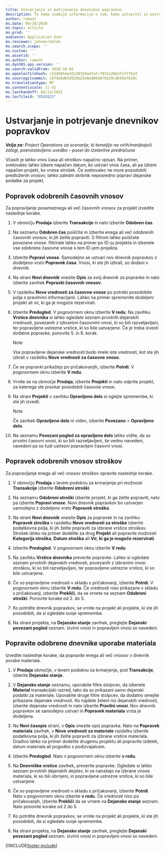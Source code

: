 ```yaml
---
title: Ustvarjanje in potrjevanje dnevnikov popravkov
description: Ta tema vsebuje informacije o tem, kako ustvariti in potrditi dnevnik popravkov.
author: rumant
ms.date: 09/18/2020
ms.topic: article
ms.prod: ''
audience: Application User
ms.reviewer: johnmichalak
ms.search.scope: ''
ms.custom: ''
ms.assetid: ''
ms.author: rumant
ms.dyn365.ops.version: ''
ms.search.validFrom: 2020-10-01
ms.openlocfilehash: c15db854e3d130150ad7afc707a126b37c57f62d
ms.sourcegitcommit: c0792bd65d92db25e0e8864879a19c4b93efb10c
ms.translationtype: MT
ms.contentlocale: sl-SI
ms.lasthandoff: 04/14/2022
ms.locfileid: "8582823"
---
```

# <a name="create-and-confirm-correction-journals"></a>Ustvarjanje in potrjevanje dnevnikov popravkov

_**Velja za:** Project Operations za scenarije, ki temeljijo na virih/manjkajoči zalogi, poenostavljeno uvedbo – posel do izstavitve predračuna_

Včasih je lahko vnos časa ali stroškov napačno vpisan. Na primer, svetovalec lahko izbere napačen datum, ko ustvari vnos časa, ali pa izbere napačen projekt, ko vnese strošek. Če svetovalec ne more posodobiti predloženih vnosov, lahko zaledni skrbnik neposredno popravi dejanske podatke za projekt.

## <a name="correct-approved-time-entries"></a>Popravek odobrenih časovnih vnosov     

Za popravljanje posameznega ali več časovnih vnosov za projekt izvedite naslednje korake.

1. V območju **Prodaja** izberite **Transakcije** in nato izberite **Odobren čas**. 

2. Na seznamu **Odobren čas** poiščite in izberite enega ali več odobrenih časovnih vnosov, ki jih želite popraviti. S filtrom lahko poiščete povezane vnose. filtrirate lahko na primer po ID-ju projekta in izberete vse odobrene časovne vnose s tem ID-jem projekta.

3. Izberite **Popravi vnose**. Samodejno se ustvari nov dnevnik popravkov z dodeljeno vrsto **Popravek časa**. Vnosi, ki ste jih izbrali, so dodani v dnevnik. 

4. Na strani **Novi dnevnik** vnesite **Opis** za svoj dnevnik za popravke in nato izberite zavihek **Popravki časovnih vnosov**.  

5. V razdelku **Nove vrednosti za časovne vnose** po potrebi posodobite polja s pravilnimi informacijami. Lahko na primer spremenite dodeljeni projekt ali vir, ki ga je mogoče rezervirati.

6. Izberite **Predogled**. V pogovornem oknu izberite **V redu**. Na zavihku **Vrstice dnevnika** si lahko ogledate seznam prvotnih dejanskih vrednosti, povezanih z izbranimi časovnimi vnosi, ki so bili razveljavljani, ter popravljene ustrezne vrstice, ki so bile ustvarjene. Če je treba izvesti dodatne popravke, ponovite 5. in 6. korak. 

    > [!NOTE]
    > Vse popravljene dejanske vrednosti bodo imele iste vrednosti, kot ste jih izbrali v razdelku **Nove vrednosti za časovne vnose**.

7. Če se popravki prikažejo po pričakovanjih, izberite **Potrdi**. V pogovornem oknu izberite **V redu**.

8. Vrnite se na območje **Prodaja**, izberite **Projekti** in nato odprite projekt, za katerega ste pravkar posodobili časovne vnose. 

9. Na strani **Projekti** v zavihku **Opravljeno delo** si oglejte spremembe, ki ste jih izvedli. 

    > [!NOTE]
    > Če zavihek **Opravljeno delo** ni viden, izberite **Povezano** > **Opravljeno delo**.  

10. Na seznamu **Povezani pogled za opravljeno delo** lahko vidite, da so prvotni časovni vnosi, ki so bili razveljavljeni, še vedno navedeni, navedeni pa so tudi ustrezni popravljeni časovni vnosi. 

 
## <a name="correct-approved-expense-entries"></a>Popravek odobrenih vnosov stroškov

Za popravljanje enega ali več vnosov stroškov opravite naslednje korake. 

1. V območju **Prodaja** v levem podoknu za krmarjenje pri možnosti **Transakcije** izberite **Odobreni stroški**.

2. Na seznamu **Odobreni stroški** izberite projekt, ki ga želite popraviti, nato pa izberite **Popravi vnose**. Novi dnevnik popravkov bo ustvarjen samodejno z dodeljeno vrsto **Popravek stroška**. 

3. Na strani **Novi dnevnik** vnesite **Opis** za popravek in na zavihku **Popravek stroška** v razdelku **Nove vrednosti za stroške** izberite podatkovna polja, ki jih želite popraviti za izbrane vrstice stroškov. Strošek lahko na primer dodelite za drug **Projekt** ali popravite možnosti **Kategorija stroška**, **Datum stroška** ali **Vir, ki ga je mogoče rezervirati**.

4. Izberite **Predogled**. V pogovornem oknu izberite **V redu**. 

5. Na zavihku **Vrstice dnevnika** preverite popravke. Lahko si ogledate seznam prvotnih dejanskih vrednosti, povezanih z izbranimi vnosi stroškov, ki so bili razveljavljani, ter popravljene ustrezne vrstice, ki so bile ustvarjene.

6. Če so popravljene vrednosti v skladu s pričakovanji, izberite **Potrdi**. V pogovornem oknu izberite **V redu**. Če vrednosti niso prikazane v skladu s pričakovanji, izberite **Prekliči**, da se vrnete na seznam **Odobreni stroški**. Ponovite korake od 2. do 5. 

7. Ko potrdite dnevnik popravkov, se vrnite na projekt ali projekte, ki ste jih posodobili, da si ogledate svoje spremembe.

8. Na strani projekta, na **Dejansko stanje** zavihek, preglejte **Dejanski povezani pogled** seznam. Izvirni vnosi in popravljeni vnosi so navedeni.


## <a name="correct-approved-material-usage-logs"></a>Popravite odobrene dnevnike uporabe materiala

Izvedite naslednje korake, da popravite enega ali več vnosov v dnevnik porabe materiala.

1. V **Prodaja** območje, v levem podoknu za krmarjenje, pod **Transakcije**, izberite **Dejansko stanje**.

2. V **Dejansko stanje** seznamu, uporabite filtre stolpcev, da izberete **Material** transakcijski razred, tako da so prikazani samo dejanski podatki za materiale. Uporabite druge filtre stolpcev, da dodatno omejite prikazane dejanske vrednosti. Ko najdete želeni niz dejanskih vrednosti, izberite dejanske vrednosti in nato izberite **Pravilni vnosi**. Nov dnevnik popravkov se samodejno ustvari in **Popravek materiala** vrsta je dodeljena.

3. Na **Novi časopis** strani, v **Opis** vnesite opis popravka. Nato na **Popravek materiala** zavihek, v **Nove vrednosti za materiale** razdelku izberite podatkovna polja, ki jih želite popraviti za izbrane vrstice materiala. Gradivo lahko na primer dodelite drugemu projektu ali popravite izdelek, datum materiala ali pogodbo s podizvajalcem.

4. Izberite **Predogled**. Nato v pogovornem oknu izberite **v redu**.

5. Na **Dnevniške vrstice** zavihek, preverite popravke. Ogledate si lahko seznam prvotnih dejanskih dejstev, ki se nanašajo na izbrane vnose materiala, ki so bili obrnjeni, in popravljene ustrezne vrstice, ki so bile ustvarjene.

6. Če so popravljene vrednosti v skladu s pričakovanji, izberite **Potrdi**. Nato v pogovornem oknu izberite **v redu**. Če vrednosti niso po pričakovanjih, izberite **Prekliči** da se vrnem na **Dejansko stanje** seznam. Nato ponovite korake od 2 do 5.

7. Ko potrdite dnevnik popravkov, se vrnite na projekt ali projekte, ki ste jih posodobili, da si ogledate svoje spremembe.

8. Na strani projekta, na **Dejansko stanje** zavihek, preglejte **Dejanski povezani pogled** seznam. Izvirni vnosi in popravljeni vnosi so navedeni.


[!INCLUDE[footer-include](../includes/footer-banner.md)]
